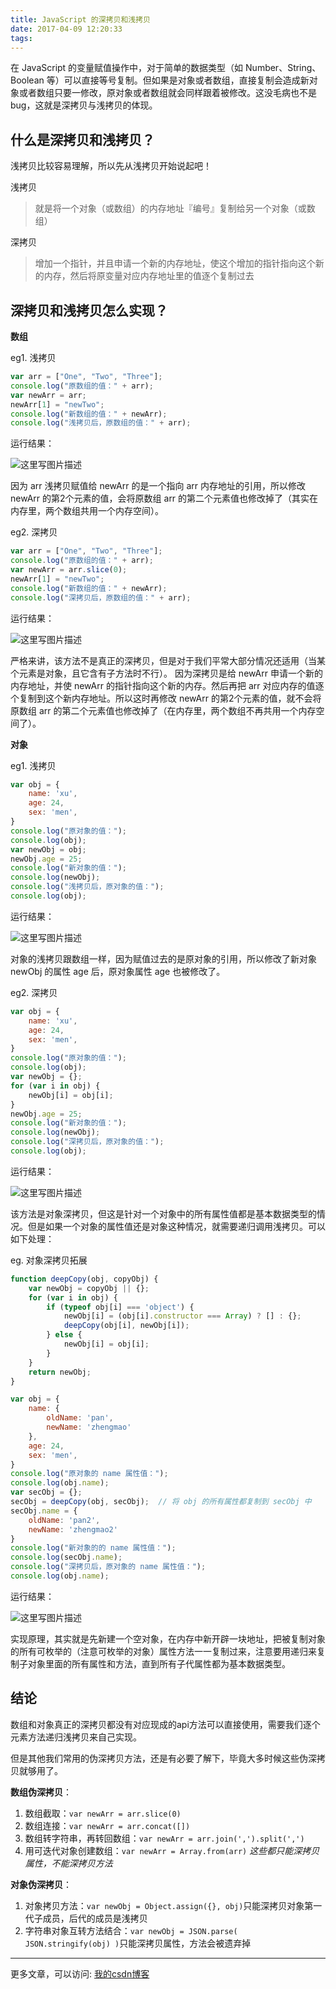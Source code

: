 ```yaml
---
title: JavaScript 的深拷贝和浅拷贝
date: 2017-04-09 12:20:33
tags:
---
```


在 JavaScript 的变量赋值操作中，对于简单的数据类型（如 Number、String、Boolean 等）可以直接等号复制。但如果是对象或者数组，直接复制会造成新对象或者数组只要一修改，原对象或者数组就会同样跟着被修改。这没毛病也不是 bug，这就是深拷贝与浅拷贝的体现。

<!--more-->

## 什么是深拷贝和浅拷贝？
浅拷贝比较容易理解，所以先从浅拷贝开始说起吧！

浅拷贝
> 就是将一个对象（或数组）的内存地址『编号』复制给另一个对象（或数组）

深拷贝
> 增加一个指针，并且申请一个新的内存地址，使这个增加的指针指向这个新的内存，然后将原变量对应内存地址里的值逐个复制过去

## 深拷贝和浅拷贝怎么实现？
**数组**

eg1. 浅拷贝
``` javascript
var arr = ["One", "Two", "Three"];
console.log("原数组的值：" + arr);
var newArr = arr;
newArr[1] = "newTwo";
console.log("新数组的值：" + newArr);
console.log("浅拷贝后，原数组的值：" + arr);
```
运行结果：

![这里写图片描述](http://img.blog.csdn.net/20170409104700282?watermark/2/text/aHR0cDovL2Jsb2cuY3Nkbi5uZXQvdTAxNDMyNjM4MQ==/font/5a6L5L2T/fontsize/400/fill/I0JBQkFCMA==/dissolve/70/gravity/SouthEast)

因为 arr 浅拷贝赋值给 newArr 的是一个指向 arr 内存地址的引用，所以修改 newArr 的第2个元素的值，会将原数组 arr 的第二个元素值也修改掉了（其实在内存里，两个数组共用一个内存空间）。


eg2. 深拷贝
``` javascript
var arr = ["One", "Two", "Three"];
console.log("原数组的值：" + arr);
var newArr = arr.slice(0);
newArr[1] = "newTwo";
console.log("新数组的值：" + newArr);
console.log("深拷贝后，原数组的值：" + arr);
```
运行结果：

![这里写图片描述](http://img.blog.csdn.net/20170409105005209?watermark/2/text/aHR0cDovL2Jsb2cuY3Nkbi5uZXQvdTAxNDMyNjM4MQ==/font/5a6L5L2T/fontsize/400/fill/I0JBQkFCMA==/dissolve/70/gravity/SouthEast)

严格来讲，该方法不是真正的深拷贝，但是对于我们平常大部分情况还适用（当某个元素是对象，且它含有子方法时不行）。
因为深拷贝是给 newArr 申请一个新的内存地址，并使 newArr 的指针指向这个新的内存。然后再把 arr 对应内存的值逐个复制到这个新内存地址。所以这时再修改 newArr 的第2个元素的值，就不会将原数组 arr 的第二个元素值也修改掉了（在内存里，两个数组不再共用一个内存空间了）。

**对象**

eg1. 浅拷贝
``` javascript
var obj = {
	name: 'xu',
	age: 24,
	sex: 'men',
}
console.log("原对象的值：");
console.log(obj);
var newObj = obj;
newObj.age = 25;
console.log("新对象的值：");
console.log(newObj);
console.log("浅拷贝后，原对象的值：");
console.log(obj);
```
运行结果：

![这里写图片描述](http://img.blog.csdn.net/20170409105542962?watermark/2/text/aHR0cDovL2Jsb2cuY3Nkbi5uZXQvdTAxNDMyNjM4MQ==/font/5a6L5L2T/fontsize/400/fill/I0JBQkFCMA==/dissolve/70/gravity/SouthEast)

对象的浅拷贝跟数组一样，因为赋值过去的是原对象的引用，所以修改了新对象 newObj 的属性 age 后，原对象属性 age 也被修改了。

eg2. 深拷贝
``` javascript
var obj = {
	name: 'xu',
	age: 24,
	sex: 'men',
}
console.log("原对象的值：");
console.log(obj);
var newObj = {};
for (var i in obj) {
	newObj[i] = obj[i];
}
newObj.age = 25;
console.log("新对象的值：");
console.log(newObj);
console.log("深拷贝后，原对象的值：");
console.log(obj);
```
运行结果：

![这里写图片描述](http://img.blog.csdn.net/20170409105749213?watermark/2/text/aHR0cDovL2Jsb2cuY3Nkbi5uZXQvdTAxNDMyNjM4MQ==/font/5a6L5L2T/fontsize/400/fill/I0JBQkFCMA==/dissolve/70/gravity/SouthEast)

该方法是对象深拷贝，但这是针对一个对象中的所有属性值都是基本数据类型的情况。但是如果一个对象的属性值还是对象这种情况，就需要递归调用浅拷贝。可以如下处理：

eg. 对象深拷贝拓展
``` javascript
function deepCopy(obj, copyObj) {
	var newObj = copyObj || {};
	for (var i in obj) {
		if (typeof obj[i] === 'object') {
			newObj[i] = (obj[i].constructor === Array) ? [] : {};
			deepCopy(obj[i], newObj[i]);
		} else {
			newObj[i] = obj[i];
		}
	}
	return newObj;
}

var obj = {
	name: {
		oldName: 'pan',
		newName: 'zhengmao'
	},
	age: 24,
	sex: 'men',
}
console.log("原对象的 name 属性值：");
console.log(obj.name);
var secObj = {};
secObj = deepCopy(obj, secObj);	 // 将 obj 的所有属性都复制到 secObj 中
secObj.name = {
	oldName: 'pan2',
	newName: 'zhengmao2'
}
console.log("新对象的的 name 属性值：");
console.log(secObj.name);
console.log("深拷贝后，原对象的 name 属性值：");
console.log(obj.name);
```

运行结果：

![这里写图片描述](http://img.blog.csdn.net/20170409111121300?watermark/2/text/aHR0cDovL2Jsb2cuY3Nkbi5uZXQvdTAxNDMyNjM4MQ==/font/5a6L5L2T/fontsize/400/fill/I0JBQkFCMA==/dissolve/70/gravity/SouthEast)

实现原理，其实就是先新建一个空对象，在内存中新开辟一块地址，把被复制对象的所有可枚举的（注意可枚举的对象）属性方法一一复制过来，注意要用递归来复制子对象里面的所有属性和方法，直到所有子代属性都为基本数据类型。

## 结论
数组和对象真正的深拷贝都没有对应现成的api方法可以直接使用，需要我们逐个元素方法递归浅拷贝来自己实现。

但是其他我们常用的伪深拷贝方法，还是有必要了解下，毕竟大多时候这些伪深拷贝就够用了。

**数组伪深拷贝**：
1. 数组截取：`var newArr = arr.slice(0) `
2. 数组连接：`var newArr = arr.concat([])`
3. 数组转字符串，再转回数组：`var newArr = arr.join(',').split(',')`
4. 用可迭代对象创建数组：`var newArr = Array.from(arr)`
*这些都只能深拷贝属性，不能深拷贝方法*

**对象伪深拷贝**：
1. 对象拷贝方法：`var newObj = Object.assign({}, obj)`只能深拷贝对象第一代子成员，后代的成员是浅拷贝
2. 字符串对象互转方法结合：`var newObj = JSON.parse( JSON.stringify(obj) )`只能深拷贝属性，方法会被遗弃掉

***

更多文章，可以访问: [我的csdn博客](http://blog.csdn.net/u014326381/article)





